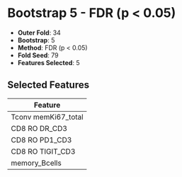 # Bootstrap 5 - FDR (p < 0.05)

- **Outer Fold**: 34
- **Bootstrap**: 5
- **Method**: FDR (p < 0.05)
- **Fold Seed**: 79
- **Features Selected**: 5

## Selected Features

| Feature |
|---------|
| Tconv memKi67_total |
| CD8 RO DR_CD3 |
| CD8 RO PD1_CD3 |
| CD8 RO TIGIT_CD3 |
| memory_Bcells |
